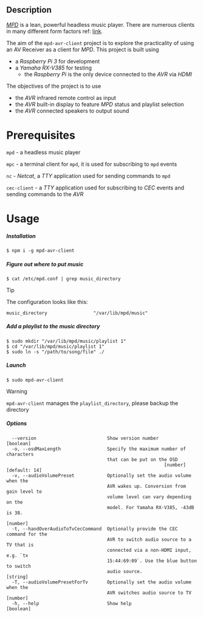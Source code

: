 ## Description

[*MPD*](https://www.musicpd.org/) is a lean, powerful headless music player. There are numerous clients in many different form factors ref: [link](https://www.musicpd.org/clients/).



The aim of the `mpd-avr-client` project is to explore the practicality of using an AV Receiver as a client for *MPD*. This project is built using

- a *Raspberry Pi 3* for development
- a *Yamaha RX-V385* for testing
  - the *Raspberry Pi* is the only device connected to the *AVR* via *HDMI*




The objectives of the project is to use

- the *AVR* infrared remote control as input
- the *AVR* built-in display to feature *MPD* status and playlist selection
- the *AVR* connected speakers to output sound





# Prerequisites

`mpd` - a headless music player

`mpc` - a terminal client for `mpd`, it is used for subscribing to `mpd` events

`nc` - *Netcat*, a *TTY* application used for sending commands to `mpd`

`cec-client` - a *TTY* application used for subscribing to *CEC* events and sending commands to the *AVR*





# Usage

##### Installation

```shell
$ npm i -g mpd-avr-client
```



##### Figure out where to put music

```shell
$ cat /etc/mpd.conf | grep music_directory
```

> [!TIP]
>
> The configuration looks like this:
>
> ```
> music_directory                 "/var/lib/mpd/music"
> ```



##### Add a playlist to the music directory

```shell
$ sudo mkdir "/var/lib/mpd/music/playlist 1"
$ cd "/var/lib/mpd/music/playlist 1"
$ sudo ln -s "/path/to/song/file" ./
```



##### Launch

```shell
$ sudo mpd-avr-client
```

> [!WARNING]
>
> `mpd-avr-client` manages the `playlist_directory`, please backup the directory



##### Options

```
  --version                          Show version number               [boolean]
  -o, --osdMaxLength                 Specify the maximum number of characters
                                     that can be put on the OSD
                                                          [number] [default: 14]
  -v, --audioVolumePreset            Optionally set the audio volume when the
                                     AVR wakes up. Conversion from gain level to
                                     volume level can vary depending on the
                                     model. For Yamaha RX-V385, -43dB is 38.
                                                                        [number]
  -t, --handOverAudioToTvCecCommand  Optionally provide the CEC command for the
                                     AVR to switch audio source to a TV that is
                                     connected via a non-HDMI input, e.g. `tx
                                     15:44:69:09`. Use the blue button to switch
                                     audio source.                      [string]
  -T, --audioVolumePresetForTv       Optionally set the audio volume when the
                                     AVR switches audio source to TV    [number]
  -h, --help                         Show help                         [boolean]
```

